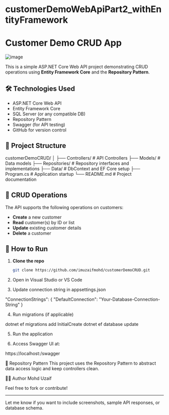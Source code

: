 # customerDemoWebApiPart2_withEntityFramework

# Customer Demo CRUD App

![image](https://github.com/user-attachments/assets/030c68ea-37dc-459a-9d20-1f4d14cb6174)

This is a simple ASP.NET Core Web API project demonstrating CRUD operations using **Entity Framework Core** and the **Repository Pattern**.

## 🛠️ Technologies Used

- ASP.NET Core Web API
- Entity Framework Core
- SQL Server (or any compatible DB)
- Repository Pattern
- Swagger (for API testing)
- GitHub for version control

## 📂 Project Structure
customerDemoCRUD/
│
├── Controllers/ # API Controllers
├── Models/ # Data models
├── Repositories/ # Repository interfaces and implementations
├── Data/ # DbContext and EF Core setup
├── Program.cs # Application startup
└── README.md # Project documentation


## 🔁 CRUD Operations

The API supports the following operations on customers:

- **Create** a new customer  
- **Read** customer(s) by ID or list  
- **Update** existing customer details  
- **Delete** a customer

## 🔧 How to Run

1. **Clone the repo**  
   ```bash
   git clone https://github.com/imuzaifmohd/customerDemoCRUD.git

2. Open in Visual Studio or VS Code

3. Update connection string in appsettings.json

"ConnectionStrings": {
  "DefaultConnection": "Your-Database-Connection-String"
}

4. Run migrations (if applicable)

dotnet ef migrations add InitialCreate
dotnet ef database update

5. Run the application

6. Access Swagger UI at:

https://localhost:<port>/swagger

🧱 Repository Pattern
This project uses the Repository Pattern to abstract data access logic and keep controllers clean.

🙋‍♂️ Author
Mohd Uzaif


Feel free to fork or contribute!

---

Let me know if you want to include screenshots, sample API responses, or database schema.


